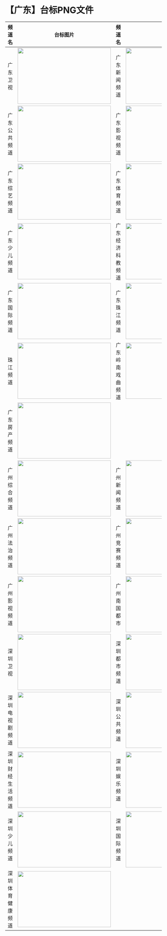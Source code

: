 # 【广东】台标PNG文件
|频道名|台标图片|频道名|台标图片|
|:---|:---:|:---|:---:|
|广东卫视|<img src="https://raw.githubusercontent.com/wanglindl/TVLogo/main/img/Guangdong.png" width="300" height="180">|广东新闻频道|<img src="https://raw.githubusercontent.com/wanglindl/TVLogo/main/img/Guangdong1.png" width="300" height="180">|
|广东公共频道|<img src="https://raw.githubusercontent.com/wanglindl/TVLogo/main/img/Guangdong2.png" width="300" height="180">|广东影视频道|<img src="https://raw.githubusercontent.com/wanglindl/TVLogo/main/img/Guangdong3.png" width="300" height="180">|
|广东综艺频道|<img src="https://raw.githubusercontent.com/wanglindl/TVLogo/main/img/Guangdong4.png" width="300" height="180">|广东体育频道|<img src="https://raw.githubusercontent.com/wanglindl/TVLogo/main/img/Guangdong5.png" width="300" height="180">|
|广东少儿频道|<img src="https://raw.githubusercontent.com/wanglindl/TVLogo/main/img/Guangdong6.png" width="300" height="180">|广东经济科教频道|<img src="https://raw.githubusercontent.com/wanglindl/TVLogo/main/img/Guangdong7.png" width="300" height="180">|
|广东国际频道|<img src="https://raw.githubusercontent.com/wanglindl/TVLogo/main/img/Guangdong8.png" width="300" height="180">|广东珠江频道|<img src="https://raw.githubusercontent.com/wanglindl/TVLogo/main/img/Guangdong9.png" width="300" height="180">|
|珠江频道|<img src="https://raw.githubusercontent.com/wanglindl/TVLogo/main/img/Guangdong10.png" width="300" height="180">|广东岭南戏曲频道|<img src="https://raw.githubusercontent.com/wanglindl/TVLogo/main/img/Guangdong11.png" width="300" height="180">|
|广东房产频道|<img src="https://raw.githubusercontent.com/wanglindl/TVLogo/main/img/Guangdong12.png" width="300" height="180">|
|广州综合频道|<img src="https://raw.githubusercontent.com/wanglindl/TVLogo/main/img/Guangzhou1.png" width="300" height="180">|广州新闻频道|<img src="https://raw.githubusercontent.com/wanglindl/TVLogo/main/img/Guangzhou2.png" width="300" height="180">|
|广州法治频道|<img src="https://raw.githubusercontent.com/wanglindl/TVLogo/main/img/Guangzhou3.png" width="300" height="180">|广州竞赛频道|<img src="https://raw.githubusercontent.com/wanglindl/TVLogo/main/img/Guangzhou4.png" width="300" height="180">|
|广州影视频道|<img src="https://raw.githubusercontent.com/wanglindl/TVLogo/main/img/Guangzhou5.png" width="300" height="180">|广州南国都市|<img src="https://raw.githubusercontent.com/wanglindl/TVLogo/main/img/Guangzhou6.png" width="300" height="180">|
|深圳卫视|<img src="https://raw.githubusercontent.com/wanglindl/TVLogo/main/img/Shenzhen.png" width="300" height="180">|深圳都市频道|<img src="https://raw.githubusercontent.com/wanglindl/TVLogo/main/img/Shenzhen1.png" width="300" height="180">|
|深圳电视剧频道|<img src="https://raw.githubusercontent.com/wanglindl/TVLogo/main/img/Shenzhen2.png" width="300" height="180">|深圳公共频道|<img src="https://raw.githubusercontent.com/wanglindl/TVLogo/main/img/Shenzhen3.png" width="300" height="180">|
|深圳财经生活频道|<img src="https://raw.githubusercontent.com/wanglindl/TVLogo/main/img/Shenzhen4.png" width="300" height="180">|深圳娱乐频道|<img src="https://raw.githubusercontent.com/wanglindl/TVLogo/main/img/Shenzhen5.png" width="300" height="180">|
|深圳少儿频道|<img src="https://raw.githubusercontent.com/wanglindl/TVLogo/main/img/Shenzhen6.png" width="300" height="180">|深圳国际频道|<img src="https://raw.githubusercontent.com/wanglindl/TVLogo/main/img/Shenzhen7.png" width="300" height="180">|
|深圳体育健康频道|<img src="https://raw.githubusercontent.com/wanglindl/TVLogo/main/img/Shenzhen8.png" width="300" height="180">|
